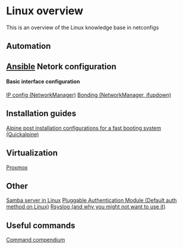 # Linux overview

This is an overview of the Linux knowledge base in netconfigs

Automation
---
[Ansible](./Automation/Ansible.md)
Netork configuration
---
#### Basic interface configuration
[IP config (NetworkManager)](IP%20config%20(NetworkManager).md)
[Bonding (NetworkManager, ifupdown)](Bonding%20(NetworkManager,%20ifupdown).md)


Installation guides
---
[Alpine post installation configurations for a fast booting system (Quickalpine)](Alpine%20postinstall%20(Quickalpine).md)

Virtualization
---
[Proxmox](Linux/Proxmox/Proxmox)

Other
---
[Samba server in Linux](./Services/Samba)
[Pluggable Authentication Module (Default auth method on Linux)](./AAA/PAM)
[Rsyslog (and why you might not want to use it)](Rsyslog.md)

Useful commands
---
[Command compendium](./Command%20compendium.md)